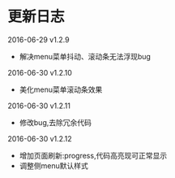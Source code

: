 # 更新日志

2016-06-29 v1.2.9

- 解决menu菜单抖动、滚动条无法浮现bug

2016-06-30 v1.2.10

- 美化menu菜单滚动条效果

2016-06-30 v1.2.11

- 修改bug,去除冗余代码

2016-06-30 v1.2.12

- 增加页面刷新:progress,代码高亮现可正常显示
- 调整侧menu默认样式